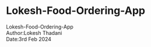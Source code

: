 # Lokesh-Food-Ordering-App
Lokesh-Food-Ordering-App
<br>
Author:Lokesh Thadani
<br>
Date:3rd Feb 2024
